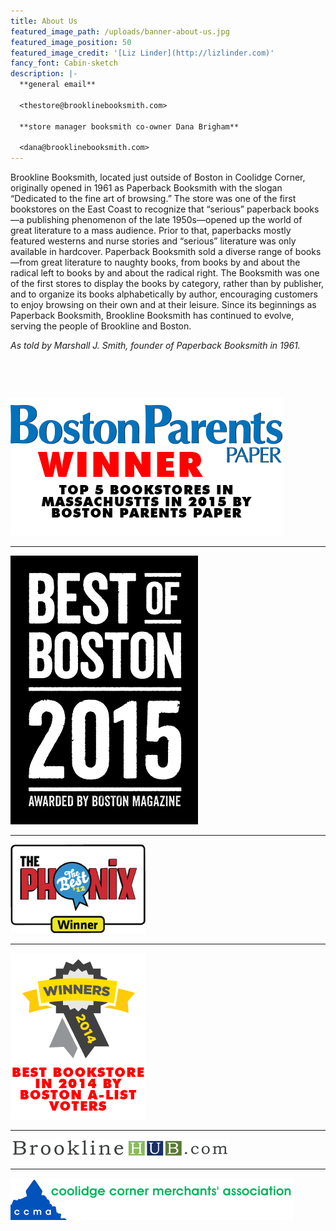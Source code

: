 ```yaml
---
title: About Us
featured_image_path: /uploads/banner-about-us.jpg
featured_image_position: 50
featured_image_credit: '[Liz Linder](http://lizlinder.com)'
fancy_font: Cabin-sketch
description: |-
  **general email**

  <thestore@brooklinebooksmith.com>

  **store manager booksmith co-owner Dana Brigham**

  <dana@brooklinebooksmith.com>
---
```


Brookline Booksmith, located just outside of Boston in Coolidge Corner, originally opened in 1961 as Paperback Booksmith with the slogan “Dedicated to the fine art of browsing.” The store was one of the first bookstores on the East Coast to recognize that “serious” paperback books—a publishing phenomenon of the late 1950s—opened up the world of great literature to a mass audience. Prior to that, paperbacks mostly featured westerns and nurse stories and “serious” literature was only available in hardcover. Paperback Booksmith sold a diverse range of books—from great literature to naughty books, from books by and about the radical left to books by and about the radical right. The Booksmith was one of the first stores to display the books by category, rather than by publisher, and to organize its books alphabetically by author, encouraging customers to enjoy browsing on their own and at their leisure. Since its beginnings as Paperback Booksmith, Brookline Booksmith has continued to evolve, serving the people of Brookline and Boston.

*As told by Marshall J. Smith, founder of Paperback Booksmith in 1961.*

&nbsp;

&nbsp;

[![](/uploads/versions/bostonparents---x----437-220x---.png)](/kidsmith/2016/01/08/top-25-kids-books-of-2015/)

---

[![](/uploads/versions/bob-clean-stack-year-solid---x----300-430x---.png)](http://www.bestofboston.com/winners/)

---

[![](/uploads/versions/pheonix-best-2012---x----216-142x---.png)](http://contests.thephoenix.com/thebest/boston/2012/results/shop/bookstore,-new/)

---

[![](/uploads/versions/winner-ribbon---x----217-266x---.png)](http://boston.cityvoter.com/award/brookline-booksmith-best-bookstore-2014/776022)

---

[![Brookline HUB](/uploads/versions/brookline-hub-com-logo-tagline-8001---x----350-30x---.png)](http://www.brooklinehub.com/)

---

[![](/uploads/versions/ccma---x----454-67x---.png)](http://www.coolidgecornermerchants.com/index.php)